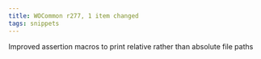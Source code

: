 ```yaml
---
title: WOCommon r277, 1 item changed
tags: snippets
---
```


Improved assertion macros to print relative rather than absolute file paths
